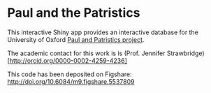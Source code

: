 # Paul and the Patristics

This interactive Shiny app provides an interactive database for the University of Oxford [Paul and Patristics project](https://paulandpatristics.web.ox.ac.uk).

The academic contact for this work is is (Prof. Jennifer Strawbridge)[http://orcid.org/0000-0002-4259-4236]

This code has been deposited on Figshare: http://doi.org/10.6084/m9.figshare.5537809